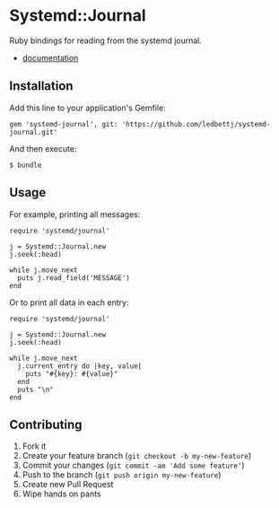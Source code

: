 # Systemd::Journal

Ruby bindings for reading from the systemd journal.

* [documentation](http://rubydoc.info/github/ledbettj/systemd-journal)

## Installation

Add this line to your application's Gemfile:

    gem 'systemd-journal', git: 'https://github.com/ledbettj/systemd-journal.git'

And then execute:

    $ bundle

## Usage

For example, printing all messages:

    require 'systemd/journal'
    
    j = Systemd::Journal.new
    j.seek(:head)
    
    while j.move_next
      puts j.read_field('MESSAGE')
    end
    
Or to print all data in each entry:

    require 'systemd/journal'
    
    j = Systemd::Journal.new
    j.seek(:head)
    
    while j.move_next
      j.current_entry do |key, value|
        puts "#{key}: #{value}"
      end
      puts "\n"
    end

## Contributing

1. Fork it
2. Create your feature branch (`git checkout -b my-new-feature`)
3. Commit your changes (`git commit -am 'Add some feature'`)
4. Push to the branch (`git push origin my-new-feature`)
5. Create new Pull Request
6. Wipe hands on pants
